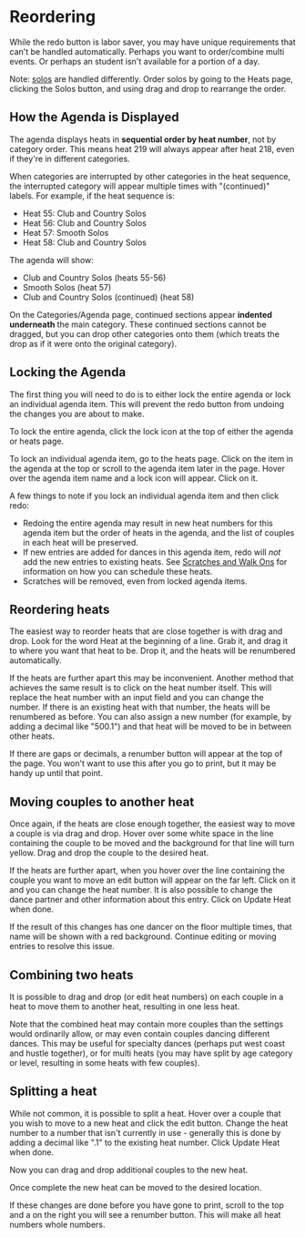 # Reordering

While the redo button is labor saver, you may have unique requirements that can't be handled automatically.  Perhaps you want to order/combine multi events.  Or perhaps an student isn't
available for a portion of a day.

Note: [solos](./Solos) are handled differently.  Order solos by going to the Heats page, clicking the Solos button, and using drag and drop to rearrange the order.

## How the Agenda is Displayed

The agenda displays heats in **sequential order by heat number**, not by category order. This means heat 219 will always appear after heat 218, even if they're in different categories.

When categories are interrupted by other categories in the heat sequence, the interrupted category will appear multiple times with "(continued)" labels. For example, if the heat sequence is:

- Heat 55: Club and Country Solos
- Heat 56: Club and Country Solos
- Heat 57: Smooth Solos
- Heat 58: Club and Country Solos

The agenda will show:
- Club and Country Solos (heats 55-56)
- Smooth Solos (heat 57)
- Club and Country Solos (continued) (heat 58)

On the Categories/Agenda page, continued sections appear **indented underneath** the main category. These continued sections cannot be dragged, but you can drop other categories onto them (which treats the drop as if it were onto the original category).

## Locking the Agenda

The first thing you will need to do is to either lock the entire agenda or lock an individual agenda item.  This will prevent the redo button from undoing the changes you are about to make.

To lock the entire agenda, click the lock icon at the top of either the agenda or heats page.

To lock an individual agenda item, go to the heats page.  Click on the item in the agenda at the top or scroll to the agenda item later in the page.  Hover over the agenda item name and a lock icon will appear.  Click on it.

A few things to note if you lock an individual agenda item and then click redo:

  * Redoing the entire agenda may result in new heat numbers for this agenda item but the
    order of heats in the agenda, and the list of couples in each heat will be preserved.
  * If new entries are added for dances in this agenda item, redo will *not* add the new entries
    to existing heats.  See [Scratches and Walk Ons](./Scratches-and-Walk-ons) for information
    on how you can schedule these heats.
  * Scratches will be removed, even from locked agenda items.

## Reordering heats

The easiest way to reorder heats that are close together is with drag and drop.  Look for the word Heat at the beginning of a line.  Grab it, and drag it to where you want that heat to be.  Drop it, and the heats will be renumbered automatically.

If the heats are further apart this may be inconvenient.  Another method that achieves the same result
is to click on the heat number itself.  This will replace the heat number with an input field and you can change the number.  If there is an existing heat with that number, the heats will be renumbered as before.  You can also assign a new number (for example, by adding a decimal like "500.1") and that heat will be moved to be in between other heats.

If there are gaps or decimals, a renumber button will appear at the top of the page.  You won't want to use this after you go to print, but it may be handy up until that point.

## Moving couples to another heat

Once again, if the heats are close enough together, the easiest way to move a couple is via drag and drop.  Hover over some white space in the line containing the couple to be moved and the background for that line will turn yellow.  Drag and drop the couple to the desired heat.

If the heats are further apart, when you hover over the line containing the couple you want to move an
edit button will appear on the far left.  Click on it and you can change the heat number.  It is also
possible to change the dance partner and other information about this entry.  Click on Update Heat when
done.

If the result of this changes has one dancer on the floor multiple times, that name will be shown with
a red background.  Continue editing or moving entries to resolve this issue.

## Combining two heats

It is possible to drag and drop (or edit heat numbers) on each couple in a heat to move them to
another heat, resulting in one less heat.

Note that the combined heat may contain more couples than the settings would ordinarily allow, or
may even contain couples dancing different dances.  This may be useful for specialty dances
(perhaps put west coast and hustle together), or for multi heats (you may have split by age
category or level, resulting in some heats with few couples).

## Splitting a heat

While not common, it is possible to split a heat.  Hover over a couple that you wish to move to a new
heat and click the edit button.  Change the heat number to a number that isn't currently in use - 
generally this is done by adding a decimal like ".1" to the existing heat number.  Click Update Heat when done.

Now you can drag and drop additional couples to the new heat.

Once complete the new heat can be moved to the desired location.

If these changes are done before you have gone to print, scroll to the top and a on the right you
will see a renumber button.  This will make all heat numbers whole numbers.
